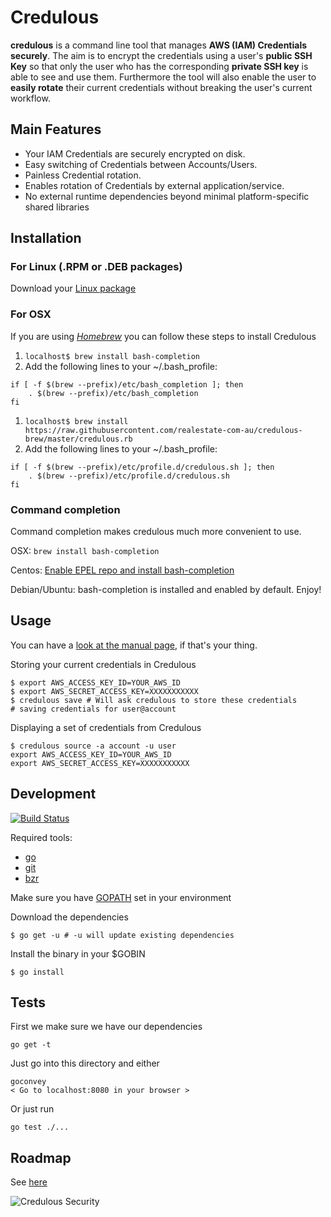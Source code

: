# Credulous

**credulous** is a command line tool that manages **AWS (IAM) Credentials securely**. The aim is
to encrypt the credentials using a user's **public SSH Key** so that only the user who has the
corresponding **private SSH key** is able to see and use them. Furthermore the tool will also
enable the user to **easily rotate** their current credentials without breaking the user's current
workflow.

## Main Features

* Your IAM Credentials are securely encrypted on disk.
* Easy switching of Credentials between Accounts/Users.
* Painless Credential rotation.
* Enables rotation of Credentials by external application/service.
* No external runtime dependencies beyond minimal platform-specific shared libraries

## Installation

### For Linux (.RPM or .DEB packages)

Download your [Linux package](https://github.com/realestate-com-au/credulous/releases)


### For OSX

If you are using *[Homebrew](http://brew.sh/)* you can follow these steps to install Credulous

1. ```localhost$ brew install bash-completion```
1. Add the following lines to your ~/.bash_profile:
```
if [ -f $(brew --prefix)/etc/bash_completion ]; then
    . $(brew --prefix)/etc/bash_completion
fi
```
1. ```localhost$ brew install https://raw.githubusercontent.com/realestate-com-au/credulous-brew/master/credulous.rb```
1. Add the following lines to your ~/.bash_profile:
```
if [ -f $(brew --prefix)/etc/profile.d/credulous.sh ]; then
    . $(brew --prefix)/etc/profile.d/credulous.sh
fi
```

### Command completion

Command completion makes credulous much more convenient to use.

OSX: `brew install bash-completion`

Centos: [Enable EPEL repo and install bash-completion](http://unix.stackexchange.com/questions/21135/package-bash-completion-missing-from-yum-in-centos-6)

Debian/Ubuntu: bash-completion is installed and enabled by default. Enjoy!



## Usage

You can have a [look at the manual
page](https://github.com/realestate-com-au/credulous/blob/master/credulous.md), if that's your thing.

Storing your current credentials in Credulous

    $ export AWS_ACCESS_KEY_ID=YOUR_AWS_ID
    $ export AWS_SECRET_ACCESS_KEY=XXXXXXXXXXX
    $ credulous save # Will ask credulous to store these credentials
    # saving credentials for user@account

Displaying a set of credentials from Credulous

    $ credulous source -a account -u user
    export AWS_ACCESS_KEY_ID=YOUR_AWS_ID
    export AWS_SECRET_ACCESS_KEY=XXXXXXXXXXX


## Development

[![Build Status](https://travis-ci.org/realestate-com-au/credulous.svg)](https://travis-ci.org/realestate-com-au/credulous)

Required tools:
* [go](http://golang.org)
* [git](http://git-scm.com)
* [bzr](http://bazaar.canonical.com)

Make sure you have [GOPATH](http://golang.org/doc/code.html#GOPATH) set in your environment

Download the dependencies

    $ go get -u # -u will update existing dependencies

Install the binary in your $GOBIN

    $ go install

## Tests

First we make sure we have our dependencies

    go get -t

Just go into this directory and either

    goconvey
    < Go to localhost:8080 in your browser >

Or just run

    go test ./...

## Roadmap
See [here](https://github.com/realestate-com-au/credulous/wiki/Roadmap)

![Credulous Security](https://github.com/realestate-com-au/credulous/raw/master/site/credulous-security.png)
